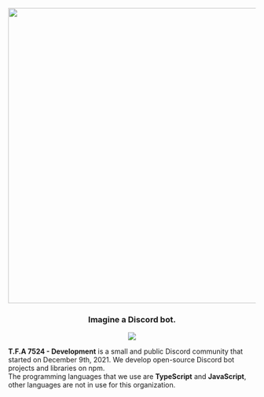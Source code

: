 <p align="center">
    <img src="https://github.com/TFAGamingDev/.github/assets/92172698/50b5e993-3d21-4d7f-88a1-1166f61a2eb8" width=600>
    <h3 align="center">
        Imagine a Discord bot.
    </h3>
</p>

<p align="center">
	<a href="https://discord.gg/v8m9cRRjqC">
		<img src="https://discord.com/api/guilds/918611797194465280/widget.png?style=banner3"></img>
	</a>
</p>


**T.F.A 7524 - Development** is a small and public Discord community that started on December 9th, 2021. We develop open-source Discord bot projects and libraries on npm.<br>
The programming languages that we use are **TypeScript** and **JavaScript**, other languages are not in use for this organization.
